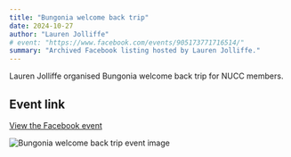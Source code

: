 ```yaml
---
title: "Bungonia welcome back trip"
date: 2024-10-27
author: "Lauren Jolliffe"
# event: "https://www.facebook.com/events/905173771716514/"
summary: "Archived Facebook listing hosted by Lauren Jolliffe."
---
```

Lauren Jolliffe organised Bungonia welcome back trip for NUCC members.

## Event link

[View the Facebook event](https://www.facebook.com/events/905173771716514/)

![Bungonia welcome back trip event image](/trip/event-images/20241027_bungonia_welcome_back_trip.jpg)
